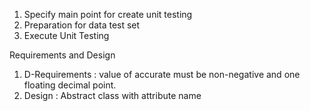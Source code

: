 1. Specify main point for create unit testing
2. Preparation for data test set
3. Execute Unit Testing

Requirements and Design 
1. D-Requirements : value of accurate must be non-negative and one floating decimal point.
2. Design : Abstract class with attribute name 

